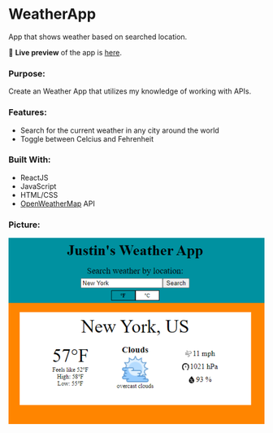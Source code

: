 # WeatherApp
App that shows weather based on searched location.

🔗 **Live preview** of the app is [here](https://j-haze.github.io/Weather/).

### Purpose: ###
Create an Weather App that utilizes my knowledge of working with APIs.

### Features: ###

* Search for the current weather in any city around the world
* Toggle between Celcius and Fehrenheit

### Built With: ###

* ReactJS
* JavaScript
* HTML/CSS
* [OpenWeatherMap](https://openweathermap.org/) API

### Picture: ###

![Image of App](./ReadMe-Images/ReadMe1.png)
